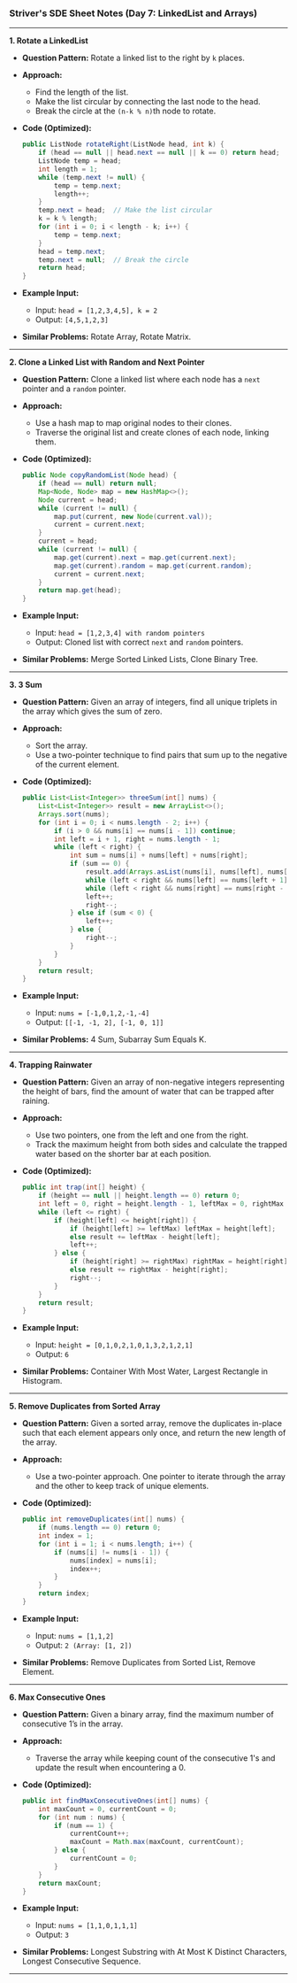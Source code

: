 ### Striver's SDE Sheet Notes (Day 7: LinkedList and Arrays)


---

**1. Rotate a LinkedList**

- **Question Pattern:** Rotate a linked list to the right by `k` places.
- **Approach:**
  - Find the length of the list.
  - Make the list circular by connecting the last node to the head.
  - Break the circle at the `(n-k % n)`th node to rotate.
  
- **Code (Optimized):**

  ```java
  public ListNode rotateRight(ListNode head, int k) {
      if (head == null || head.next == null || k == 0) return head;
      ListNode temp = head;
      int length = 1;
      while (temp.next != null) {
          temp = temp.next;
          length++;
      }
      temp.next = head;  // Make the list circular
      k = k % length;
      for (int i = 0; i < length - k; i++) {
          temp = temp.next;
      }
      head = temp.next;
      temp.next = null;  // Break the circle
      return head;
  }
  ```

- **Example Input:**
  - Input: `head = [1,2,3,4,5], k = 2`
  - Output: `[4,5,1,2,3]`

- **Similar Problems:** Rotate Array, Rotate Matrix.

---

**2. Clone a Linked List with Random and Next Pointer**

- **Question Pattern:** Clone a linked list where each node has a `next` pointer and a `random` pointer.
- **Approach:**
  - Use a hash map to map original nodes to their clones.
  - Traverse the original list and create clones of each node, linking them.
  
- **Code (Optimized):**

  ```java
  public Node copyRandomList(Node head) {
      if (head == null) return null;
      Map<Node, Node> map = new HashMap<>();
      Node current = head;
      while (current != null) {
          map.put(current, new Node(current.val));
          current = current.next;
      }
      current = head;
      while (current != null) {
          map.get(current).next = map.get(current.next);
          map.get(current).random = map.get(current.random);
          current = current.next;
      }
      return map.get(head);
  }
  ```

- **Example Input:**
  - Input: `head = [1,2,3,4] with random pointers`
  - Output: Cloned list with correct `next` and `random` pointers.

- **Similar Problems:** Merge Sorted Linked Lists, Clone Binary Tree.

---

**3. 3 Sum**

- **Question Pattern:** Given an array of integers, find all unique triplets in the array which gives the sum of zero.
- **Approach:**
  - Sort the array.
  - Use a two-pointer technique to find pairs that sum up to the negative of the current element.
  
- **Code (Optimized):**

  ```java
  public List<List<Integer>> threeSum(int[] nums) {
      List<List<Integer>> result = new ArrayList<>();
      Arrays.sort(nums);
      for (int i = 0; i < nums.length - 2; i++) {
          if (i > 0 && nums[i] == nums[i - 1]) continue;
          int left = i + 1, right = nums.length - 1;
          while (left < right) {
              int sum = nums[i] + nums[left] + nums[right];
              if (sum == 0) {
                  result.add(Arrays.asList(nums[i], nums[left], nums[right]));
                  while (left < right && nums[left] == nums[left + 1]) left++;
                  while (left < right && nums[right] == nums[right - 1]) right--;
                  left++;
                  right--;
              } else if (sum < 0) {
                  left++;
              } else {
                  right--;
              }
          }
      }
      return result;
  }
  ```

- **Example Input:**
  - Input: `nums = [-1,0,1,2,-1,-4]`
  - Output: `[[-1, -1, 2], [-1, 0, 1]]`

- **Similar Problems:** 4 Sum, Subarray Sum Equals K.

---

**4. Trapping Rainwater**

- **Question Pattern:** Given an array of non-negative integers representing the height of bars, find the amount of water that can be trapped after raining.
- **Approach:**
  - Use two pointers, one from the left and one from the right.
  - Track the maximum height from both sides and calculate the trapped water based on the shorter bar at each position.
  
- **Code (Optimized):**

  ```java
  public int trap(int[] height) {
      if (height == null || height.length == 0) return 0;
      int left = 0, right = height.length - 1, leftMax = 0, rightMax = 0, result = 0;
      while (left <= right) {
          if (height[left] <= height[right]) {
              if (height[left] >= leftMax) leftMax = height[left];
              else result += leftMax - height[left];
              left++;
          } else {
              if (height[right] >= rightMax) rightMax = height[right];
              else result += rightMax - height[right];
              right--;
          }
      }
      return result;
  }
  ```

- **Example Input:**
  - Input: `height = [0,1,0,2,1,0,1,3,2,1,2,1]`
  - Output: `6`

- **Similar Problems:** Container With Most Water, Largest Rectangle in Histogram.

---

**5. Remove Duplicates from Sorted Array**

- **Question Pattern:** Given a sorted array, remove the duplicates in-place such that each element appears only once, and return the new length of the array.
- **Approach:**
  - Use a two-pointer approach. One pointer to iterate through the array and the other to keep track of unique elements.
  
- **Code (Optimized):**

  ```java
  public int removeDuplicates(int[] nums) {
      if (nums.length == 0) return 0;
      int index = 1;
      for (int i = 1; i < nums.length; i++) {
          if (nums[i] != nums[i - 1]) {
              nums[index] = nums[i];
              index++;
          }
      }
      return index;
  }
  ```

- **Example Input:**
  - Input: `nums = [1,1,2]`
  - Output: `2 (Array: [1, 2])`

- **Similar Problems:** Remove Duplicates from Sorted List, Remove Element.

---

**6. Max Consecutive Ones**

- **Question Pattern:** Given a binary array, find the maximum number of consecutive 1’s in the array.
- **Approach:**
  - Traverse the array while keeping count of the consecutive 1's and update the result when encountering a 0.
  
- **Code (Optimized):**

  ```java
  public int findMaxConsecutiveOnes(int[] nums) {
      int maxCount = 0, currentCount = 0;
      for (int num : nums) {
          if (num == 1) {
              currentCount++;
              maxCount = Math.max(maxCount, currentCount);
          } else {
              currentCount = 0;
          }
      }
      return maxCount;
  }
  ```

- **Example Input:**
  - Input: `nums = [1,1,0,1,1,1]`
  - Output: `3`

- **Similar Problems:** Longest Substring with At Most K Distinct Characters, Longest Consecutive Sequence.

---